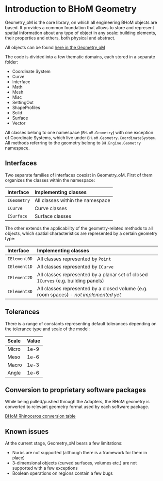 # Introduction to BHoM Geometry 

Geometry_oM is the core library, on which all engineering BHoM objects are based. It provides a common foundation that allows to store and represent spatial information about any type of object in any scale: building elements, their properties and others, both physical and abstract.

All objects can be found [here in the Geometry_oM](https://github.com/BHoM/BHoM/tree/master/Geometry_oM)

The code is divided into a few thematic domains, each stored in a separate folder:

-	Coordinate System
-	Curve
-	Interface
-	Math
-	Mesh
-	Misc
-	SettingOut
-	ShapeProfiles
-	Solid
-	Surface
-	Vector

All classes belong to one namespace (`BH.oM.Geometry`) with one exception of Coordinate Systems, which live under `BH.oM.Geometry.CoordinateSystem`. 
All methods referring to the geometry belong to `BH.Engine.Geometry` namespace.
 
## Interfaces
Two separate families of interfaces coexist in Geometry_oM. First of them organizes the classes within the namespace:

|Interface | Implementing classes |
|:-----------|:----------|
| `IGeometry` | All classes within the namespace |
| `ICurve` | Curve classes |
| `ISurface` | Surface classes |

The other extends the applicability of the geometry-related methods to all objects, which spatial characteristics are represented by a certain geometry type:

|Interface | Implementing classes |
|:-----------|:----------|
| `IElement0D` | All classes represented by `Point` |
| `IElement1D` | All classes represented by `ICurve` |
| `IElement2D` | All classes represented by a planar set of closed `ICurves` (e.g. building panels) |
| `IElement3D` | All classes represented by a closed volume (e.g. room spaces) - _not implemented yet_ |

## Tolerances
There is a range of constants representing default tolerances depending on the tolerance type and scale of the model:

| Scale | Value |
|:-----------|:----------|
| Micro | 1e-9 |
| Meso | 1e-6 |
| Macro | 1e-3 |
| Angle | 1e-6 |

## Conversion to proprietary software packages
While being pulled/pushed through the Adapters, the BHoM geometry is converted to relevant geometry format used by each software package.

[BHoM Rhinoceros conversion table](https://github.com/BHoM/Rhinoceros_Toolkit/wiki/BHoM---Rhinoceros-conversion-table)

## Known issues
At the current stage, Geometry_oM bears a few limitations:
- Nurbs are not supported (although there is a framework for them in place)
- 3-dimensional objects (curved surfaces, volumes etc.) are not supported with a few exceptions
- Boolean operations on regions contain a few bugs

